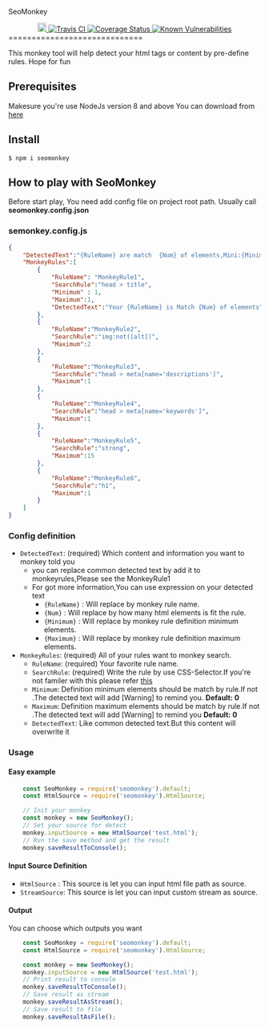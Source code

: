 SeoMonkey

<div align="center">
  <a href="https://badge.fury.io/js/seomonkey">
    <img src="https://badge.fury.io/js/seomonkey.svg" alt="npm version" height="18">
  </a>
  <a href="https://travis-ci.org/a9261/HtmlSEO">
    <img src="https://travis-ci.org/a9261/HtmlSEO.svg?branch=master" alt="Travis CI" />
  </a>
  <a href='https://coveralls.io/github/a9261/HtmlSEO?branch=master'>
    <img src='https://coveralls.io/repos/github/a9261/HtmlSEO/badge.svg?branch=master' alt='Coverage Status' />
  </a>
  <a href="https://snyk.io/test/github/a9261/HtmlSEO?targetFile=package.json">
    <img src="https://snyk.io/test/github/a9261/HtmlSEO/badge.svg?targetFile=package.json" alt="Known Vulnerabilities" data-canonical-src="https://snyk.io/test/github/a9261/HtmlSEO?targetFile=package.json" style="max-width:100%;">
  </a>
</div>
=============================

This monkey tool will help detect your html tags or content by pre-define rules.
Hope for fun

## Prerequisites
Makesure you're use NodeJs version 8 and above
You can download from 
[here](https://nodejs.org/en/) 

## Install

```
$ npm i seomonkey
```

## How to play with SeoMonkey
Before start play, You need add config file on project root path.
Usually call **seomonkey.config.json**
### semonkey.config.js
```json
{
    "DetectedText":"{RuleName} are match  {Num} of elements,Mini:{Minimum} Max:{Maximum}",
    "MonkeyRules":[
        {
            "RuleName": "MonkeyRule1",
            "SearchRule":"head > title",
            "Minimum" : 1,
            "Maximum":1,
            "DetectedText":"Your {RuleName} is Match {Num} of elements"
        },
        {
            "RuleName":"MonkeyRule2",
            "SearchRule":"img:not([alt])",
            "Maximum":2
        },
        {
            "RuleName":"MonkeyRule3",
            "SearchRule":"head > meta[name='descriptions']",
            "Maximum":1
        },
        {
            "RuleName":"MonkeyRule4",
            "SearchRule":"head > meta[name='keywords']",
            "Maximum":1
        },
        {
            "RuleName":"MonkeyRule5",
            "SearchRule":"strong",
            "Maximum":15
        },
        {
            "RuleName":"MonkeyRule6",
            "SearchRule":"h1",
            "Maximum":1
        }
    ]
}
```

### Config definition

- `DetectedText`: (required) Which content and information you want to monkey told you
    - you can replace common detected text by add it to monkeyrules,Please see the MonkeyRule1
    - For got more information,You can use expression on your detected text
        - `{RuleName}` : Will replace by monkey rule name.
        - `{Num}`      : Will replace by how many html elements is fit the rule.
        - `{Minimum}` : Will replace by monkey rule definition minimum elements.
        - `{Maximum}` : Will replace by monkey rule definition maximum elements.
- `MonkeyRules`: (required) All of your rules want to monkey search.
    - `RuleName`: (required) Your favorite rule name. 
    - `SearchRule`: (required) Write the rule by use CSS-Selector.If you're not familer with this
    please refer [this](https://developer.mozilla.org/en-US/docs/Web/CSS/CSS_Selectors)
    - `Minimum`: Definition minimum elements should be match by rule.If not .The detected text will add [Warning] to remind you. **Default: 0**
    - `Maximum`: Definition maximum elements should be match by rule.If not .The detected text will add [Warning] to remind you **Default: 0**
    - `DetectedText`: Like common detected text.But this content will overwrite it
### Usage
#### Easy example
```javascript
    const SeoMonkey = require('seomonkey').default;
    const HtmlSource = require('seomonkey').HtmlSource;

    // Init your monkey
    const monkey = new SeoMonkey();
    // Set your source for detect
    monkey.inputSource = new HtmlSource('test.html');
    // Run the save method and get the result
    monkey.saveResultToConsole();
```
#### Input Source Definition
- `HtmlSource`  : This source is let you can input html file path as source.
- `StreamSource`: This source is let you can input custom stream  as source.
#### Output
You can choose which outputs you want
```javascript
    const SeoMonkey = require('seomonkey').default;
    const HtmlSource = require('seomonkey').HtmlSource;

    const monkey = new SeoMonkey();
    monkey.inputSource = new HtmlSource('test.html');
    // Print result to console
    monkey.saveResultToConsole();
    // Save result as stream
    monkey.saveResultAsStream();
    // Save result to file  
    monkey.saveResultAsFile();
```

